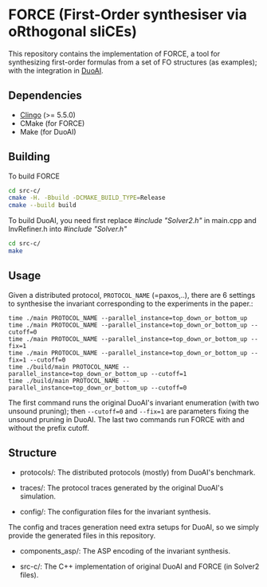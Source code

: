 # FORCE (First-Order synthesiser via oRthogonal sliCEs)

This repository contains the implementation of FORCE, a tool for synthesizing first-order formulas from a set of FO structures (as examples); with the integration in [DuoAI](https://github.com/VeriGu/DuoAI).

## Dependencies

- [Clingo](https://potassco.org/clingo/) (>= 5.5.0)
- CMake (for FORCE)
- Make (for DuoAI)

## Building

To build FORCE

```bash
cd src-c/
cmake -H. -Bbuild -DCMAKE_BUILD_TYPE=Release
cmake --build build
```

To build DuoAI, you need first replace *#include "Solver2.h"* in main.cpp and InvRefiner.h into *#include "Solver.h"* 

```bash
cd src-c/
make
```


## Usage

Given a distributed protocol, ``PROTOCOL_NAME`` (=paxos,..), there are 6 settings to synthesise the invariant corresponding to the experiments in the paper.:

```
time ./main PROTOCOL_NAME --parallel_instance=top_down_or_bottom_up
time ./main PROTOCOL_NAME --parallel_instance=top_down_or_bottom_up --cutoff=0
time ./main PROTOCOL_NAME --parallel_instance=top_down_or_bottom_up --fix=1
time ./main PROTOCOL_NAME --parallel_instance=top_down_or_bottom_up --fix=1 --cutoff=0
time ./build/main PROTOCOL_NAME --parallel_instance=top_down_or_bottom_up --cutoff=1
time ./build/main PROTOCOL_NAME --parallel_instance=top_down_or_bottom_up --cutoff=0
```

The first command runs the original DuoAI's invariant enumeration (with two unsound pruning); then ``--cutoff=0`` and ``--fix=1`` are parameters fixing the unsound pruning in DuoAI. The last two commands run FORCE with and without the prefix cutoff.

## Structure  

- protocols/:
  The distributed protocols (mostly) from DuoAI's benchmark.
  
- traces/:
  The protocol traces generated by the original DuoAI's simulation.

- config/:
  The configuration files for the invariant synthesis.

The config and traces generation need extra setups for DuoAI, so we simply provide the generated files in this repository.

- components_asp/:
  The ASP encoding of the invariant synthesis.

- src-c/:
  The C++ implementation of original DuoAI and FORCE (in Solver2 files).


<!-- https://github.com/yangdinglou/Duoai_plus/blob/main/src-c/Helper.cpp#L133C18-L143C5 These several lines are to fix the lemma 6 mentioned in Flyvy paper (pg34 of [this](https://arxiv.org/pdf/2405.10308)) -->

